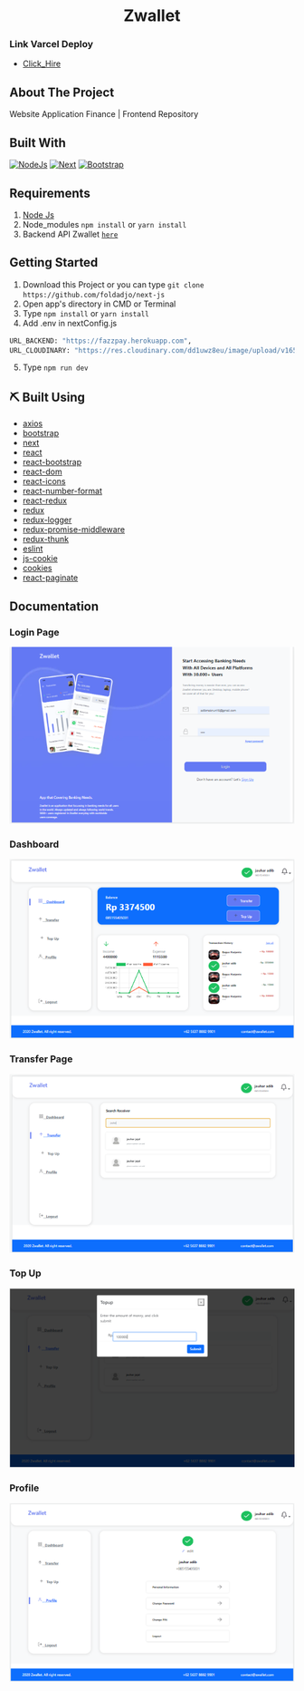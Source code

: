 <h1 align='center'>Zwallet</h1>

### Link Varcel Deploy
- [Click_Hire](https://pay-jauhar.vercel.app/)

## About The Project

Website Application Finance | Frontend Repository

## Built With

[![NodeJs](https://img.shields.io/badge/NodeJs-16.15.x-green)](https://github.com/react-bootstrap/react-bootstrap)
[![Next](https://img.shields.io/badge/Next-v12.1.6-black)](https://nextjs.org/)
[![Bootstrap](https://img.shields.io/badge/Bootstrap-v4.6.x-purple)](https://github.com/react-bootstrap/react-bootstrap)

## Requirements

1. <a href="https://nodejs.org/en/download/">Node Js</a>
2. Node_modules `npm install` or `yarn install`
3. Backend API Zwallet [`here`](https://github.com/FazztrackWebClass/FazzPay-Backend)

## Getting Started

1. Download this Project or you can type `git clone https://github.com/foldadjo/next-js`
2. Open app's directory in CMD or Terminal
3. Type `npm install` or `yarn install`
4. Add .env in nextConfig.js

```sh
URL_BACKEND: "https://fazzpay.herokuapp.com",
URL_CLOUDINARY: "https://res.cloudinary.com/dd1uwz8eu/image/upload/v1653276449/",
```

5. Type `npm run dev`



## ⛏️ Built Using

- [axios](https://www.npmjs.com/package/axios)
- [bootstrap](https://www.npmjs.com/package/bootstrap)
- [next](https://www.npmjs.com/package/next)
- [react](https://www.npmjs.com/package/react)
- [react-bootstrap](https://www.npmjs.com/package/react-bootstrap)
- [react-dom](https://www.npmjs.com/package/react-dom)
- [react-icons](https://www.npmjs.com/package/react-icons)
- [react-number-format](https://www.npmjs.com/package/react-number-format)
- [react-redux](https://www.npmjs.com/package/react-redux)
- [redux](https://www.npmjs.com/package/redux)
- [redux-logger](https://www.npmjs.com/package/redux-logger)
- [redux-promise-middleware](https://www.npmjs.com/package/redux-promise-middleware)
- [redux-thunk](https://www.npmjs.com/package/redux-thunk)
- [eslint](https://www.npmjs.com/package/eslint)
- [js-cookie](https://www.npmjs.com/package/js-cookie)
- [cookies](https://www.npmjs.com/package/cookies)
- [react-paginate](https://www.npmjs.com/package/react-paginate)

## Documentation
### Login Page
![Login Page](/public/Login.PNG)

### Dashboard
![Dashboard](/public/Dashboard.PNG)

### Transfer Page
![Transfer](/public/Transfer.PNG)

### Top Up
![Topup](/public/Topup.PNG)

### Profile
![Profile](/public/Profile.PNG)